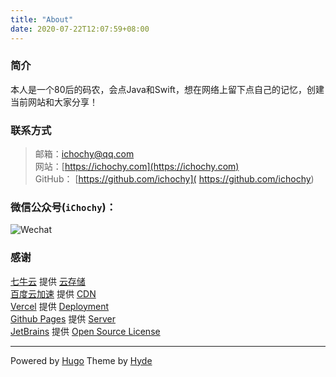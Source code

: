 ```yaml
---
title: "About"
date: 2020-07-22T12:07:59+08:00
---
```


### 简介  
本人是一个80后的码农，会点Java和Swift，想在网络上留下点自己的记忆，创建当前网站和大家分享！

### 联系方式  
> 邮箱：[ichochy@qq.com](mailto:ichochy@qq.com)  
> 网站：[https://ichochy.com](https://ichochy.com)  
> GitHub： [https://github.com/ichochy]( https://github.com/ichochy)

### 微信公众号(`iChochy`)：    
![Wechat](https://images.ichochy.com/wx.jpg)

### 感谢  
[七牛云](https://www.qiniu.com/) 提供 [云存储](https://portal.qiniu.com/signup?code=3l7cpouzlru4y)  
[百度云加速](https://su.baidu.com/) 提供 [CDN](https://su.baidu.com/?ic=1dR4jc)  
[Vercel](hhttps://vercel.com/) 提供 [Deployment](https://vercel.com/)  
[Github Pages](https://pages.github.com/) 提供 [Server](https://pages.github.com/)  
[JetBrains](https://www.jetbrains.com/) 提供 [Open Source License](https://www.jetbrains.com/shop/eform/opensource)  

---

Powered by [Hugo](https://gohugo.io) Theme by [Hyde](https://themes.gohugo.io/hyde/)